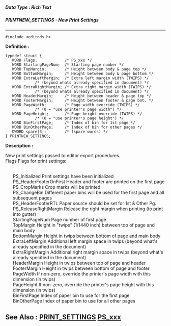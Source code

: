 ##### Data Type : Rich Text
##### PRINTNEW_SETTINGS - New Print Settings
---
```
#include <editods.h>
```

**Definition :**
```
typedef struct {
   WORD Flags;            /* PS_xxx */
   WORD StartingPageNum;  /* Starting page number */
   WORD TopMargin;        /* Height between body & page top */
   WORD BottomMargin;     /* Height between body & page bottom */
   WORD ExtraLeftMargin;  /* Extra left margin width (TWIPS) */
             /* (beyond whats already specified in document) */
   WORD ExtraRightMargin; /* Extra right margin width (TWIPS) */
             /* (beyond whats already specified in document) */
   WORD HeaderMargin;     /* Height between header & page top */
   WORD FooterMargin;     /* Height between footer & page bot. */
   WORD PageWidth;        /* Page width override (TWIPS) */
             /* (0 = "use printer's page width") */
   WORD PageHeight;       /* Page height override (TWIPS) */
             /* (0 = "use printer's page height") */
   WORD BinFirstPage;     /* Index of bin for 1st page */
   WORD BinOtherPage;     /* Index of bin for other pages */
   DWORD spare[3];        /* (spare words) */
} PRINTNEW_SETTINGS;
```

**Description :**

New print settings passed to editor export procedures.<br>
Flags				Flags for print settings:
<ul><br>
	PS_Initialized		Print settings have been initialized<br>
	PS_HeaderFooterOnFirst		Header and footer are printed on the first page<br>
	PS_CropMarks		Crop marks will be printed<br>
	PS_ChangeBin		Different paper bins will be used for the first page and all subsequent pages<br>
	PS_HeaderFooterRTL		Paper source should be set for 1st &amp; Other Pg.<br>
	PS_ReleaseRightMargin		Release the right margin when printing (to print into gutter)<br>
StartingPageNum	Page number of first page<br>
TopMargin	Height in &quot;twips&quot; (1/1440 inch) between top of page and main body<br>
BottomMargin	Height in twips between bottom of page and main body<br>
ExtraLeftMargin	Additional left margin space in twips (beyond what's already specified in the document)<br>
ExtraRightMargin	Additional right margin space in twips (beyond what's already specified in the document)<br>
HeaderMargin	Height in twips between top of page and header<br>
FooterMargin	Height in twips between bottom of page and footer<br>
PageWidth	If non-zero, override the printer's page width with this dimension (in twips)<br>
PageHeight	If non-zero, override the printer's page height with this dimension (in twips)<br>
BinFirstPage	Index of paper bin to use for the first page<br>
BinOtherPage	Index of paper bin to use for all other pages</ul>



**See Also :**
[PRINT_SETTINGS](/domino-c-api-docs/reference/Data/PRINT_SETTINGS)
[PS_xxx](/domino-c-api-docs/reference/Symb/PS_xxx)
---

